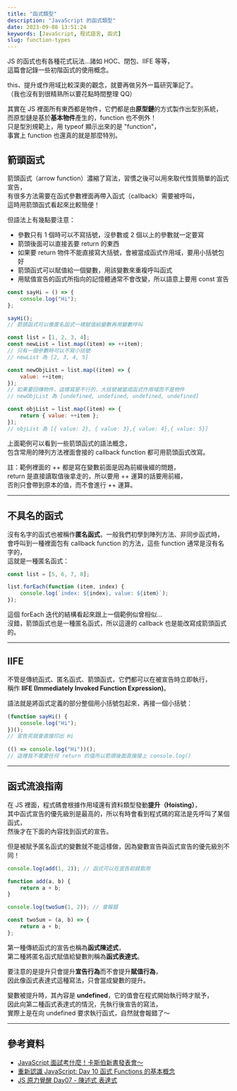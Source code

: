 ```yaml
---
title: "函式類型"
description: "JavaScript 的函式類型"
date: 2023-09-08 13:51:24
keywords: [JavaScript, 程式語言, 函式]
slug: function-types
---
```


JS 的函式也有各種花式玩法...諸如 HOC、閉包、IIFE 等等，  
這篇會記錄一些初階函式的使用概念。  

this、提升或作用域比較深奧的觀念，就要再做另外一篇研究筆記了。  
（我也沒有到很精熟所以要花點時間整理 QQ）  

其實在 JS 裡面所有東西都是物件，它們都是由**原型鏈**的方式製作出型別系統，  
而原型鏈是基於**基本物件**產生的，function 也不例外！  
只是型別規範上，用 typeof 顯示出來的是 "function"，  
事實上 function 也還真的就是那麼特別。  

## 箭頭函式

箭頭函式（arrow function）濃縮了寫法，習慣之後可以用來取代性質簡單的函式宣告，  
有很多方法需要在函式參數裡面再帶入函式（callback）需要被呼叫，  
這時用箭頭函式看起來比較簡便！  

但語法上有幾點要注意：

- 參數只有 1 個時可以不寫括號，沒參數或 2 個以上的參數就一定要寫
- 箭頭後面可以直接丟要 return 的東西
- 如果要 return 物件不能直接寫大括號，會被當成函式作用域，要用小括號包好
- 箭頭函式可以賦值給一個變數，用該變數來重複呼叫函式
- 用賦值宣告的函式所指向的記憶體通常不會改變，所以語意上要用 const 宣告

```js
const sayHi = () => {
	console.log("Hi");
};

sayHi();
// 箭頭函式可以像匿名函式一樣賦值給變數再用變數呼叫

const list = [1, 2, 3, 4];
const newList = list.map((item) => ++item);
// 只有一個參數時可以不寫小括號
// newList 為 [2, 3, 4, 5]

const newObjList = list.map((item) => {
	value: ++item;
});
// 如果要回傳物件，這樣寫是不行的，大括號被當成函式作用域而不是物件
// newObjList 為 [undefined, undefined, undefined, undefined]

const objList = list.map((item) => {
	return { value: ++item };
});
// objList 為 [{ value: 2}, { value: 3},{ value: 4},{ value: 5}]
```

上面範例可以看到一些箭頭函式的語法概念，  
包含常用的陣列方法裡面會接的 callback function 都可用箭頭函式改寫。  
  
註：範例裡面的 ++ 都是寫在變數前面是因為前綴後綴的問題，  
return 是直接讀取值後拿走的，所以要用 ++ 運算的話要用前綴，  
否則只會帶到原本的值，而不會進行 ++ 運算。  

---
## 不具名的函式

沒有名字的函式也被稱作**匿名函式**，一般我們初學到陣列方法、非同步函式時，  
會呼叫到一種裡面包有 callback function 的方法，這些 function 通常是沒有名字的，  
這就是一種匿名函式：  

```js
const list = [5, 6, 7, 8];

list.forEach(function (item, index) {
	console.log(`index: ${index}, value: ${item}`);
});
```

這個 forEach 迭代的結構看起來跟上一個範例似曾相似...  
沒錯，箭頭函式也是一種匿名函式，所以這邊的 callback 也是能改寫成箭頭函式的。  

---
## IIFE

不管是傳統函式、匿名函式、箭頭函式，它們都可以在被宣告時立即執行，  
稱作 **IIFE (Immediately Invoked Function Expression)**。  

語法就是將函式定義的部分整個用小括號包起來，再接一個小括號：  

```js
(function sayHi() {
	console.log("Hi");
})();
// 宣告完就會直接印出 Hi
  
(() => console.log("Hi"))();
// 這裡我不需要任何 return 的值所以箭頭後面直接接上 console.log()
```

---
## 函式流浪指南

在 JS 裡面，程式碼會根據作用域還有資料類型發動**提升（Hoisting）**，  
其中函式宣告的優先級別是最高的，所以有時會看到程式碼的寫法是先呼叫了某個函式，  
然後才在下面的內容找到函式的宣告。  

但是被賦予匿名函式的變數就不能這樣做，因為變數宣告與函式宣告的優先級別不同！  

```js
console.log(add(1, 2)); // 函式可以在宣告前就取用

function add(a, b) {
	return a + b;
}

console.log(twoSum(1, 2)); // 會報錯

const twoSum = (a, b) => {
	return a + b;
};
```

第一種傳統函式的宣告也稱為**函式陳述式**，  
第二種將匿名函式賦值給變數則稱為**函式表達式**。  

要注意的是提升只會提升**宣告行為**而不會提升**賦值行為**，  
因此像函式表達式這種寫法，只會當成變數的提升。  

變數被提升時，其內容是 **undefined**，它的值會在程式開始執行時才賦予，  
因此向第二種函式表達式的情況，先執行後宣告的寫法，  
實際上是在向 undefined 要求執行函式，自然就會報錯了～  

---
## 參考資料

- [JavaScript 面試考什麼！卡斯伯新書發表會～](https://www.youtube.com/live/XIJQNzUyeX8?app=desktop&feature=share)
- [重新認識 JavaScript: Day 10 函式 Functions 的基本概念](https://ithelp.ithome.com.tw/articles/10191549)
- [JS 原力覺醒 Day07 - 陳述式 表達式](https://ithelp.ithome.com.tw/articles/10218937)
